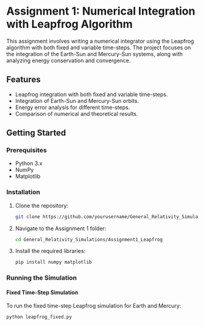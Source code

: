 # Assignment 1: Numerical Integration with Leapfrog Algorithm

This assignment involves writing a numerical integrator using the Leapfrog algorithm with both fixed and variable time-steps. The project focuses on the integration of the Earth-Sun and Mercury-Sun systems, along with analyzing energy conservation and convergence.

## Features
- Leapfrog integration with both fixed and variable time-steps.
- Integration of Earth-Sun and Mercury-Sun orbits.
- Energy error analysis for different time-steps.
- Comparison of numerical and theoretical results.

## Getting Started

### Prerequisites
- Python 3.x
- NumPy
- Matplotlib

### Installation
1. Clone the repository:
    ```bash
    git clone https://github.com/yourusername/General_Relativity_Simulations.git
    ```
2. Navigate to the Assignment 1 folder:
    ```bash
    cd General_Relativity_Simulations/Assignment1_Leapfrog
    ```

3. Install the required libraries:
    ```bash
    pip install numpy matplotlib
    ```

### Running the Simulation

#### Fixed Time-Step Simulation
To run the fixed time-step Leapfrog simulation for Earth and Mercury:
```bash
python leapfrog_fixed.py

